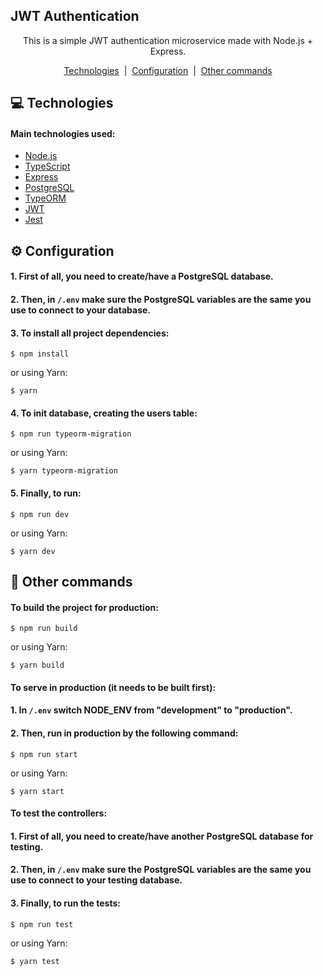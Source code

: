 ## JWT Authentication

<p align="center">This is a simple JWT authentication microservice made with Node.js + Express.</p>

<p align="center">
  <a href="#computer-technologies">Technologies</a>&nbsp;&nbsp;|&nbsp;
  <a href="#gear-configuration">Configuration</a>&nbsp;&nbsp;|&nbsp;
  <a href="#monocle_face-other-commands">Other commands</a>
</p>

## :computer: Technologies

#### Main technologies used:

- [Node.js](https://nodejs.org)
- [TypeScript](https://www.typescriptlang.org)
- [Express](https://expressjs.com)
- [PostgreSQL](https://www.postgresql.org)
- [TypeORM](https://typeorm.io)
- [JWT](https://jwt.io)
- [Jest](jestjs.io)

## :gear: Configuration

#### 1. First of all, you need to create/have a PostgreSQL database.

#### 2. Then, in `/.env` make sure the PostgreSQL variables are the same you use to connect to your database.

#### 3. To install all project dependencies:
```
$ npm install
```
or using Yarn:
```
$ yarn
```

#### 4. To init database, creating the users table:
```
$ npm run typeorm-migration
``` 
or using Yarn:
```
$ yarn typeorm-migration
```

#### 5. Finally, to run:
```
$ npm run dev
```
or using Yarn:
```
$ yarn dev
```

## :monocle_face: Other commands

#### To build the project for production:
```
$ npm run build
```
or using Yarn:
```
$ yarn build
```

#### To serve in production (it needs to be built first):

#### 1. In `/.env` switch NODE_ENV from "development" to "production".

#### 2. Then, run in production by the following command:
```
$ npm run start
```
or using Yarn:
```
$ yarn start
```

#### To test the controllers:

#### 1. First of all, you need to create/have another PostgreSQL database for testing.

#### 2. Then, in `/.env` make sure the PostgreSQL variables are the same you use to connect to your testing database.

#### 3. Finally, to run the tests:
```
$ npm run test
```
or using Yarn:
```
$ yarn test
```